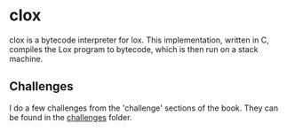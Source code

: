 # clox

clox is a bytecode interpreter for lox. This implementation, written in C, compiles the Lox program to bytecode, which is then run on a stack machine.

## Challenges

I do a few challenges from the 'challenge' sections of the book. They can be found in the [challenges](./challenges) folder.
